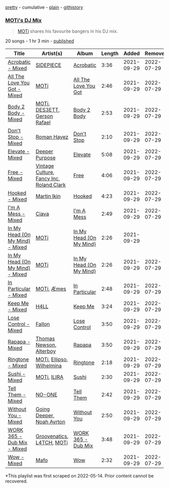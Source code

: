 [pretty](/playlists/pretty/37i9dQZF1DX92PapbtyAWm.md) - cumulative - [plain](/playlists/plain/37i9dQZF1DX92PapbtyAWm) - [githistory](https://github.githistory.xyz/mackorone/spotify-playlist-archive/blob/main/playlists/plain/37i9dQZF1DX92PapbtyAWm)

### [MOTi's DJ Mix](https://open.spotify.com/playlist/37i9dQZF1DX92PapbtyAWm)

> <a href ="spotify:artist:1vo8zHmO1KzkuU9Xxh6J7W">MOTi</a> shares his favourite bangers in his DJ mix.

20 songs - 1 hr 3 min - [published](https://open.spotify.com/playlist/4Bn8UTRHEfiy2KpyqfKCBv)

| Title | Artist(s) | Album | Length | Added | Removed |
|---|---|---|---|---|---|
| [Acrobatic \- Mixed](https://open.spotify.com/track/5qM9GwUf8lhkdKSQGbzakv) | [SIDEPIECE](https://open.spotify.com/artist/5czbzNZZfWpyFgZyfT3Mkk) | [Acrobatic](https://open.spotify.com/album/6ZcGnVBTKFwYReJ1Zm7tSX) | 3:36 | 2021-09-29 | 2022-07-29 |
| [All The Love You Got \- Mixed](https://open.spotify.com/track/4mTmFj7Dec5NI982CXpTq3) | [MOTi](https://open.spotify.com/artist/1vo8zHmO1KzkuU9Xxh6J7W) | [All The Love You Got](https://open.spotify.com/album/4shtdOzr6YNudMI1E2tP0L) | 2:46 | 2021-09-29 | 2022-07-29 |
| [Body 2 Body \- Mixed](https://open.spotify.com/track/5YSbSXnBReu0QpwX2veURs) | [MOTi](https://open.spotify.com/artist/1vo8zHmO1KzkuU9Xxh6J7W), [DES3ETT](https://open.spotify.com/artist/2tBbq6Y0ejbtc8tNWtaMyN), [Gerson Rafael](https://open.spotify.com/artist/6WOgdEFOwikYmeC0xBz4Ai) | [Body 2 Body](https://open.spotify.com/album/1yIR2dtAfTbKankky2xn3t) | 2:53 | 2021-09-29 | 2022-07-29 |
| [Don't Stop \- Mixed](https://open.spotify.com/track/6gMAbPf1LnRUXyzVzqtKHn) | [Roman Hayez](https://open.spotify.com/artist/1nBzOjoECrRLTwf8abQjWO) | [Don't Stop](https://open.spotify.com/album/73G5GBvh57hYLVY99P9mam) | 2:10 | 2021-09-29 | 2022-07-29 |
| [Elevate \- Mixed](https://open.spotify.com/track/4H9QfZZ2oELkzSRoL1qt1L) | [Deeper Purpose](https://open.spotify.com/artist/10Bo1ofGMWr6hFD7OM7W7r) | [Elevate](https://open.spotify.com/album/4un91g0ltwezGhddBw9ZqA) | 5:08 | 2021-09-29 | 2022-07-29 |
| [Free \- Mixed](https://open.spotify.com/track/7qV1VyRZ2uJ5Xoiru8oBn8) | [Vintage Culture](https://open.spotify.com/artist/28uJnu5EsrGml2tBd7y8ts), [Fancy Inc](https://open.spotify.com/artist/4Eoddnw0pOewmCHQYofuwh), [Roland Clark](https://open.spotify.com/artist/4OGlp2UdUQGPJVbvJ82Cz5) | [Free](https://open.spotify.com/album/7uuICMRAxSROica2i6o2wb) | 4:06 | 2021-09-29 | 2022-07-29 |
| [Hooked \- Mixed](https://open.spotify.com/track/1BaheyYTtJPgyqmxOL87NF) | [Martin Ikin](https://open.spotify.com/artist/7DhdJhd6DrxeJlUajwttd1) | [Hooked](https://open.spotify.com/album/0sBoIrpCePSBepYHDzCsuy) | 4:23 | 2021-09-29 | 2022-07-29 |
| [I'm A Mess \- Mixed](https://open.spotify.com/track/5OxCdWg5QB97ONf34Hn3Pj) | [Ciava](https://open.spotify.com/artist/290rcOYpPjREBuJeZwsk3K) | [I'm A Mess](https://open.spotify.com/album/3mYkNOB9TbU6Pxqp1AXCMp) | 2:49 | 2021-09-29 | 2022-07-29 |
| [In My Head \(On My Mind\) \- Mixed](https://open.spotify.com/track/1EiDdfA6PZmaVAEN8RgeSa) | [MOTi](https://open.spotify.com/artist/1vo8zHmO1KzkuU9Xxh6J7W) | [In My Head \(On My Mind\)](https://open.spotify.com/album/6rqmkoGeFkxESqTSKtzfcu) | 2:26 | 2021-09-29 |  |
| [In My Head \(On My Mind\) \- Mixed](https://open.spotify.com/track/6cCXDSnvBgc0Iqg2kfC7XM) | [MOTi](https://open.spotify.com/artist/1vo8zHmO1KzkuU9Xxh6J7W) | [In My Head \(On My Mind\)](https://open.spotify.com/album/2vgp0a4YuG9VqqoAdNzJca) | 2:26 | 2021-09-29 | 2022-07-29 |
| [In Particular \- Mixed](https://open.spotify.com/track/0Y9JhUOOl0NHGrQ6nWzZry) | [MOTi](https://open.spotify.com/artist/1vo8zHmO1KzkuU9Xxh6J7W), [Æmes](https://open.spotify.com/artist/4NoraKWvrUYQlP0r6Q7IRt) | [In Particular](https://open.spotify.com/album/1sje9RZfo4Lv4KDtM7ccpZ) | 2:48 | 2021-09-29 | 2022-07-29 |
| [Keep Me \- Mixed](https://open.spotify.com/track/1u8GyMJ6np9wb5QDm8MlaW) | [H4LL](https://open.spotify.com/artist/0UoU8WgQtWblyOaZRoKvuY) | [Keep Me](https://open.spotify.com/album/1B6KmjfepHjwW3ZyTum7XR) | 3:24 | 2021-09-29 | 2022-07-29 |
| [Lose Control \- Mixed](https://open.spotify.com/track/1F21kPIHyZQidyxSSIKYc7) | [Fallon](https://open.spotify.com/artist/73LVVE6OYOwlXlIJAFNJdR) | [Lose Control](https://open.spotify.com/album/5jY12xfbfQK2l9nDHwC91K) | 3:50 | 2021-09-29 | 2022-07-29 |
| [Rapapa \- Mixed](https://open.spotify.com/track/5RoEjMWCZVHeeunsOdUtLN) | [Thomas Newson](https://open.spotify.com/artist/66MrdPDHTjnnMOTBmC81q5), [Alterboy](https://open.spotify.com/artist/4yR4Yc8RhsKBEwJ3JQQcY3) | [Rapapa](https://open.spotify.com/album/2SPpPlVAGY5LtKnUZFKFb1) | 3:50 | 2021-09-29 | 2022-07-29 |
| [Ringtone \- Mixed](https://open.spotify.com/track/00K3gkLKPddSOMGOY190B2) | [MOTi](https://open.spotify.com/artist/1vo8zHmO1KzkuU9Xxh6J7W), [Ellipso](https://open.spotify.com/artist/6SSzF90X1iI3jZbaiQMaWs), [Wilhelmina](https://open.spotify.com/artist/2ZCcqreFw4auSkxe2wsnbG) | [Ringtone](https://open.spotify.com/album/6E06FMjHCMgfqjcQONLPz7) | 2:18 | 2021-09-29 | 2022-07-29 |
| [Sushi \- Mixed](https://open.spotify.com/track/6Tkdioh8ZLUQqiaLp7yE5K) | [MOTi](https://open.spotify.com/artist/1vo8zHmO1KzkuU9Xxh6J7W), [ILIRA](https://open.spotify.com/artist/6mzs66iVW15C5iLt0JLt41) | [Sushi](https://open.spotify.com/album/3mT3Ol7wCBPbqOCbk8GcsF) | 2:30 | 2021-09-29 | 2022-07-29 |
| [Tell Them \- Mixed](https://open.spotify.com/track/0y4O94rykW2OnOEyOSZa1j) | [NO\-ONE](https://open.spotify.com/artist/6bfKI8jo0dwBlBDKxA3uO0) | [Tell Them](https://open.spotify.com/album/7En88hzQZ2QHf0VRB7Jwfe) | 2:42 | 2021-09-29 | 2022-07-29 |
| [Without You \- Mixed](https://open.spotify.com/track/4ShBH7y1amds01CrxVjE9Y) | [Going Deeper](https://open.spotify.com/artist/2SHmJ9pvh1h1TXu2WulzL4), [Noah Ayrton](https://open.spotify.com/artist/45FoPQpXKFUdOvRgSovEl6) | [Without You](https://open.spotify.com/album/4IbeTKpNpbIaeTLGDbUyK5) | 2:50 | 2021-09-29 | 2022-07-29 |
| [WORK 365 \- Dub Mix \- Mixed](https://open.spotify.com/track/4q8yq2rlJEEeCKuqZvlgbG) | [Groovenatics](https://open.spotify.com/artist/0eLYiajeLRGa4MYyF2y0rW), [L4TCH](https://open.spotify.com/artist/07gXEJZYZSWeYOkQGepW3u), [MOTi](https://open.spotify.com/artist/1vo8zHmO1KzkuU9Xxh6J7W) | [WORK 365 \- Dub Mix](https://open.spotify.com/album/6hkJnCJqIZk68GhXp4o83M) | 3:48 | 2021-09-29 | 2022-07-29 |
| [Wow \- Mixed](https://open.spotify.com/track/0U5STz59yJW3ByJnMBIe3J) | [Mafo](https://open.spotify.com/artist/320pR8mB5EktKcwRSAm3Ms) | [Wow](https://open.spotify.com/album/2sR02S3DFvaLLwFzncQB7x) | 2:32 | 2021-09-29 | 2022-07-29 |

\*This playlist was first scraped on 2022-05-14. Prior content cannot be recovered.

